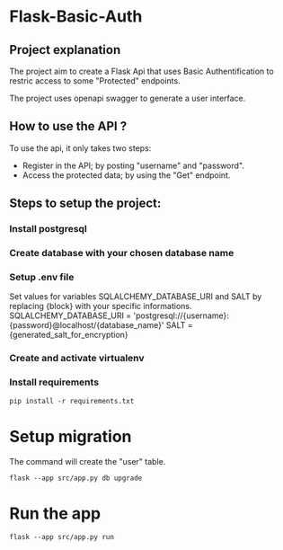 # Flask-Basic-Auth

## Project explanation

The project aim to create a Flask Api that uses Basic Authentification to restric access to some "Protected" endpoints.

The project uses openapi swagger to generate a user interface.

## How to use the API ?

To use the api, it only takes two steps:
  - Register in the API; by posting "username" and "password".
  - Access the protected data; by using the "Get" endpoint.

## Steps to setup the project:

### Install postgresql
### Create database with your chosen database name
### Setup .env file

Set values for variables SQLALCHEMY_DATABASE_URI and SALT by replacing {block} with your specific informations. 
SQLALCHEMY_DATABASE_URI = 'postgresql://{username}:{password}@localhost/{database_name}'
SALT = {generated_salt_for_encryption}

### Create and activate virtualenv
### Install requirements
```
pip install -r requirements.txt
```

# Setup migration
The command will create the "user" table.
```
flask --app src/app.py db upgrade
```

# Run the app
```
flask --app src/app.py run
```
